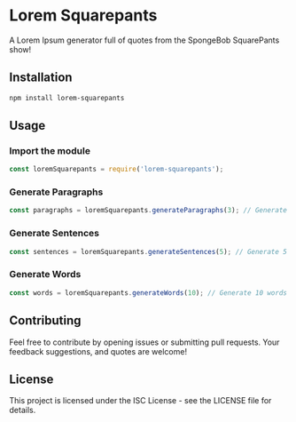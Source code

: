 # Lorem Squarepants

A Lorem Ipsum generator full of quotes from the SpongeBob SquarePants show!

## Installation

```bash
npm install lorem-squarepants
```

## Usage
### Import the module
```javascript
const loremSquarepants = require('lorem-squarepants');
```

### Generate Paragraphs
```javascript
const paragraphs = loremSquarepants.generateParagraphs(3); // Generate 3 paragraphs
```

### Generate Sentences
```javascript
const sentences = loremSquarepants.generateSentences(5); // Generate 5 sentences
```

### Generate Words
```javascript
const words = loremSquarepants.generateWords(10); // Generate 10 words
```

## Contributing
Feel free to contribute by opening issues or submitting pull requests. Your feedback suggestions, and quotes are welcome!

## License
This project is licensed under the ISC License - see the LICENSE file for details.
